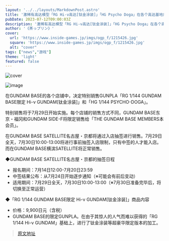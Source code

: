```yaml
---
layout: '../../layouts/MarkdownPost.astro'
title: '激稀有高达模型「RG Hi-ν高达[钛金涂装]」「HG Psycho Doga」在各个高达基地店特别销售！'
pubDate: 2023-07-12T09:00:03Z
description: '激稀有高达模型「RG Hi-ν高达[钛金涂装]」「HG Psycho Doga」在各个高达基地店特别销售！'
author: '《茶っプリン》'
cover:
  url: 'https://www.inside-games.jp/imgs/ogp_f/1215426.jpg'
  square: 'https://www.inside-games.jp/imgs/ogp_f/1215426.jpg'
  alt: "cover"
tags: ["news","游戏"]
theme: 'light'
featured: false
---
```


![cover](https://www.inside-games.jp/imgs/ogp_f/1215426.jpg)

![image](https://www.inside-games.jp/imgs/zoom/1215420.jpg)

在GUNDAM BASE的各个店铺中，决定特别销售GUNPLA「RG 1/144 GUNDAM BASE限定 Hi-ν GUNDAM[钛金涂装]」和「HG 1/144 PSYCHO-DOGA」。

特别销售将于7月29日开始实施。每个店铺的销售方式不同，GUNDAM BASE东京・福冈和GUNDAM SIDE-F将限定销售给「THE GUNDAM BASE MEMBERS本会员」。

在GUNDAM BASE SATELLITE名古屋・京都将通过入店抽签进行销售。7月29日全天，7月30日10:00-13:00将进行事前抽签入店限制，只有中签的人才能入店。而在GUNDAM BASE横滨SATELLITE将正常销售。

◆GUNDAM BASE SATELLITE名古屋・京都的抽签日程
- 报名期间：7月14日12:00-7月20日23:59
- 中签结果公布：从7月24日开始逐步通知（※可能会有前后变动）
- 适用期间：7月29日全天，7月30日10:00-13:00（※7月30日准备完毕后，将切换至正常运营）

◆「RG 1/144 GUNDAM BASE限定 Hi-ν GUNDAM[钛金涂装]」商品内容
- 价格：9,900日元（含税）
- GUNDAM BASE的限定GUNPLA。在由于其惊人的人气而难以获得的「RG 1/144 Hi-ν GUNDAM」基础上，进行了钛金涂装等超豪华限定版本的加工。

>[原文地址](https://www.inside-games.jp/article/2023/07/12/147161.html)  